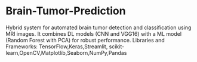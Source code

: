 # Brain-Tumor-Prediction
 Hybrid system for automated brain tumor detection and classification using MRI images. It combines DL models  (CNN and VGG16) with a ML model (Random Forest with PCA) for robust performance. Libraries and Frameworks: TensorFlow,Keras,Streamlit, scikit-learn,OpenCV,Matplotlib,Seaborn,NumPy,Pandas
